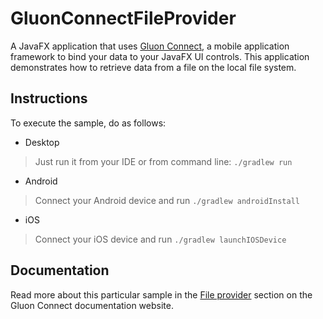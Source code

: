 
GluonConnectFileProvider
===========

A JavaFX application that uses [Gluon Connect](https://gluonhq.com/open-source/connect), a mobile application
framework to bind your data to your JavaFX UI controls. This application demonstrates how to retrieve data from a
file on the local file system.


Instructions
------------
To execute the sample, do as follows:

* Desktop
> Just run it from your IDE or from command line: `./gradlew run`
* Android
> Connect your Android device and run `./gradlew androidInstall`
* iOS
> Connect your iOS device and run `./gradlew launchIOSDevice`

Documentation
-------------

Read more about this particular sample in the [File provider](http://docs.gluonhq.com/connect/latest/#_file_provider)
section on the Gluon Connect documentation website.
